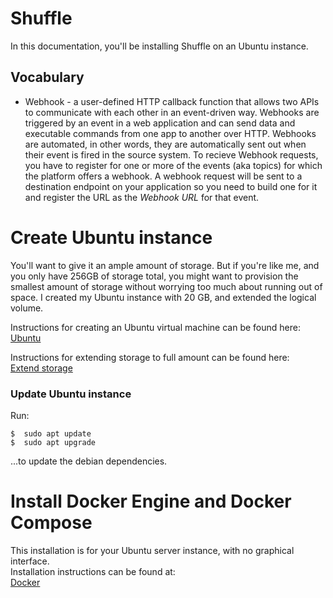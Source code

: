 # Shuffle
In this documentation, you'll be installing Shuffle on an Ubuntu instance.


## Vocabulary
* Webhook  -  a user-defined HTTP callback function that allows two APIs to communicate with each other in an event-driven way. Webhooks are triggered by an event in a web application and can send data and executable commands from one app to another over HTTP. Webhooks are automated, in other words, they are automatically sent out when their event is fired in the source system.
To recieve Webhook requests, you have to register for one or more of the events (aka topics) for which the platform offers a webhook. 
A webhook request will be sent to a destination endpoint on your application so you need to build one for it and register the URL as the *Webhook URL* for that event.


# Create Ubuntu instance
You'll want to give it an ample amount of storage. But if you're like me, and you only have 256GB of storage total, you might want to provision the smallest amount of storage without worrying too much about running out of space. I created my Ubuntu instance with 20 GB, and extended the logical volume.

Instructions for creating an Ubuntu virtual machine can be found here:<br>
[Ubuntu](Ubuntu.md)

Instructions for extending storage to full amount can be found here:<br>
[Extend storage](/processes/Extend-Ubuntu-Storage.md)


### Update Ubuntu instance
Run:<br>
```
$  sudo apt update
$  sudo apt upgrade
```
...to update the debian dependencies.


# Install Docker Engine and Docker Compose
This installation is for your Ubuntu server instance, with no graphical interface.<br>
Installation instructions can be found at:<br>
[Docker](Docker.md)


<!-- TODO:  continue installation of Shuffle in Docker container -->